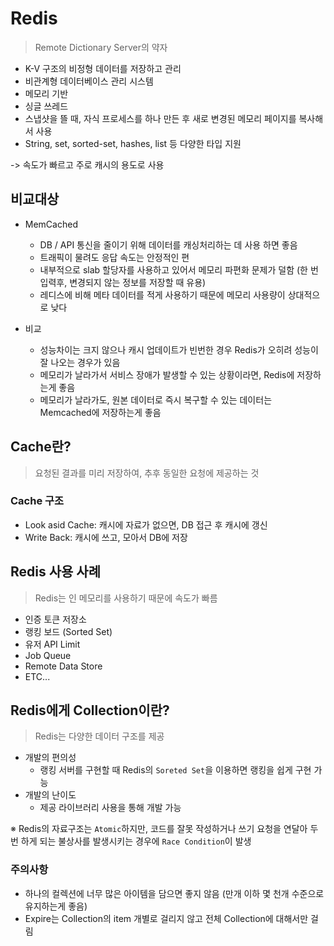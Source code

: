 # Redis

> Remote Dictionary Server의 약자

- K-V 구조의 비정형 데이터를 저장하고 관리
- 비관계형 데이터베이스 관리 시스템
- 메모리 기반
- 싱글 쓰레드
- 스냅샷을 뜰 때, 자식 프로세스를 하나 만든 후 새로 변경된 메모리 페이지를 복사해서 사용
- String, set, sorted-set, hashes, list 등 다양한 타입 지원

-> 속도가 빠르고 주로 캐시의 용도로 사용

## 비교대상

- MemCached
    - DB / API 통신을 줄이기 위해 데이터를 캐싱처리하는 데 사용 하면 좋음
    - 트래픽이 물려도 응답 속도는 안정적인 편
    - 내부적으로 slab 할당자를 사용하고 있어서 메모리 파편화 문제가 덜함 (한 번 입력후, 변경되지 않는 정보를 저장할 때 유용)
    - 레디스에 비해 메타 데이터를 적게 사용하기 때문에 메모리 사용량이 상대적으로 낮다

- 비교
    - 성능차이는 크지 않으나 캐시 업데이트가 빈번한 경우 Redis가 오히려 성능이 잘 나오는 경우가 있음
    - 메모리가 날라가서 서비스 장애가 발생할 수 있는 상황이라면, Redis에 저장하는게 좋음
    - 메모리가 날라가도, 원본 데이터로 즉시 복구할 수 있는 데이터는 Memcached에 저장하는게 좋음

## Cache란?

> 요청된 결과를 미리 저장하여, 추후 동일한 요청에 제공하는 것

### Cache 구조

- Look asid Cache: 캐시에 자료가 없으면, DB 접근 후 캐시에 갱신
- Write Back: 캐시에 쓰고, 모아서 DB에 저장

## Redis 사용 사례

> Redis는 인 메모리를 사용하기 때문에 속도가 빠름

- 인증 토큰 저장소
- 랭킹 보드 (Sorted Set)
- 유저 API Limit
- Job Queue
- Remote Data Store
- ETC...

## Redis에게 Collection이란?

> Redis는 다양한 데이터 구조를 제공

- 개발의 편의성
    - 랭킹 서버를 구현할 때 Redis의 `Soreted Set`을 이용하면 랭킹을 쉽게 구현 가능
- 개발의 난이도
    - 제공 라이브러리 사용을 통해 개발 가능

※ Redis의 자료구조는 `Atomic`하지만, 코드를 잘못 작성하거나 쓰기 요청을 연달아 두 번 하게 되는 불상사를 발생시키는 경우에 `Race Condition`이 발생

### 주의사항

- 하나의 컬렉션에 너무 많은 아이템을 담으면 좋지 않음 (만개 이하 몇 천개 수준으로 유지하는게 좋음)
- Expire는 Collection의 item 개별로 걸리지 않고 전체 Collection에 대해서만 걸림